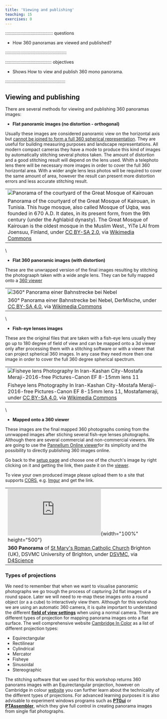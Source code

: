 ```yaml
---
title: 'Viewing and publishing'
teaching: 15
exercises: 0
---
```



:::::::::::::::::::::::::::::::::::::: questions 



- How 360 panoramas are viewed and published?


:::::::::::::::::::::::::::::::::::::::::::::::::

::::::::::::::::::::::::::::::::::::: objectives


- Shows How to view and publish 360 mono panorama.

<!-- - Advantages and disadvantages for the use of this techniques.-->

::::::::::::::::::::::::::::::::::::::::::::::::



## Viewing and publishing
There are several methods for viewing and publishing 360 panoramas images:

- **Flat panoramic images (no distortion - orthogonal)**

 Usually these images are considered panoramic view on the horizontal axis but [cannot be joined to form a full 360 spherical representation](https://panoviewer.toolforge.org/#Panorama_of_the_courtyard_of_the_Great_Mosque_of_Kairouan.jpg). They are useful for building measuring purposes and landscape representations. All modern compact cameras they have a mode to produce this kind of images by automatically stitching several photos taken.
The amount of distortion and a good stitching result will depend on the lens used. Whith a telephoto lens there will be necessary more images in order to cover the full 360 horizontal area. With a wider angle lens less photos will be required to cover the same amount of area, however the result can present more distortion errors and less accurate stitching result.

|   |
|---|
| ![Panorama of the courtyard of the Great Mosque of Kairouan](https://upload.wikimedia.org/wikipedia/commons/d/d5/Panorama_of_the_courtyard_of_the_Great_Mosque_of_Kairouan.jpg) | 
| Panorama of the courtyard of the Great Mosque of Kairouan, in Tunisia. This huge mosque, also called Mosque of Uqba, was founded in 670 A.D. It dates, in its present form, from the 9th century (under the Aghlabid dynasty). The Great Mosque of Kairouan is the oldest mosque in the Muslim West., YiTe LAI from Joensuu, Finland, under [ CC BY-SA 2.0](https://creativecommons.org/licenses/by-sa/2.0), via [Wikimedia Commons](https://commons.wikimedia.org/wiki/File:Panorama_of_the_courtyard_of_the_Great_Mosque_of_Kairouan.jpg) |


\
 
- **Flat 360 panoramic images (with distortion)**

These are the unwrapped version of the final images resulting by stitching the photograaph taken with a wide angle lens. They can be fully mapped onto a [360 viewer](https://panoviewer.toolforge.org/#Nebel_Schienen_Panorama.jpg)

|   |
|---|
| ![360° Panorama einer Bahnstrecke bei Nebel](https://upload.wikimedia.org/wikipedia/commons/2/2c/Nebel_Schienen_Panorama.jpg) | 
| 360° Panorama einer Bahnstrecke bei Nebel, DerMische, under [ CC BY-SA 4.0](https://creativecommons.org/licenses/by-sa/4.0), via [Wikimedia Commons](https://commons.wikimedia.org/wiki/File:Nebel_Schienen_Panorama.jpg) |
 
\

- **Fish-eye lenses images**

These are the original files that are taken with a fish-eye lens usually they go up to 180 degree of field of view and can be mapped onto a 3d viewer only after processing them with a stitching software  or with a viewer that can project spherical 360 images. In any case they need more then one image in order to cover the full 360 degree spherical spectrum.

|   |
|---|
| ![Fisheye lens Photography In Iran-Kashan City-Mostafa Meraji-2016-free Pictures-Canon EF 8-15mm lens 11](https://upload.wikimedia.org/wikipedia/commons/f/f5/Fisheye_lens_Photography_In_Iran-Kashan_City-Mostafa_Meraji-2016-free_Pictures-Canon_EF_8-15mm_lens_11.jpg) | 
| Fisheye lens Photography In Iran-Kashan City-Mostafa Meraji-2016-free Pictures-Canon EF 8-15mm lens 11, Mostafameraji, under [ CC BY-SA 4.0](https://creativecommons.org/licenses/by-sa/4.0), via [Wikimedia Commons](https://upload.wikimedia.org/wikipedia/commons/thumb/e/e7/Dialog-information_on.svg/50px-Dialog-information_on.svg.png) |

\

- **Mapped onto a 360 viewer**

These images are the final mapped 360 photographs coming from the unrwapped images after stiching several fish-eye lenses photographs.
Although there are several commercial and non-commercial viewers. We are going to use the [Pannellum Online viewer](https://pannellum.org/documentation/overview/tutorial/)for its simplicity and the possibility to directly publishing 360 images online.

Go back to the [setup page](../learner/setup.Rmd) and choose one of the church's image by right clicking on it and getting the link, then paste it on the [viewer](https://pannellum.org/documentation/overview/tutorial/).

To view your own produced image please upload them to a site that supports [CORS](https://en.wikipedia.org/wiki/Cross-origin_resource_sharing), e.g. [Imgur](https://imgur.com/) and get the link.

|   |
|---|
| ![St Mary's Roman Catholic Church](https://cdn.pannellum.org/2.5/pannellum.htm#panorama=https%3A//data.d4science.org/shub/E_dUl6d3g0ajlLZ01uUW5PMzVLQkF2N3h6dUlBdDgxcXliVUZHeTF5ZTdzNTIxTFRZNzVPRVZRNUU3L1dLdWJNMw%3D%3D){width="100%" height="500"} | 
| **360 Panorama** of [St Mary's Roman Catholic Church](https://maps.app.goo.gl/giyXNK7kP4z5ohUK8) Brighton (UK), DSVMC University of Brighton, under [DSVMC](https://culturedigitalskills.org/), via [D4Science](https://services.d4science.org/) |

### Types of projections

We need to remember that when we want to visualise panoramic photographs we go trough the process of capturing 2d flat images of a round space. Later we will need to re-map these images onto a round object (or a a cube) to interactively view them. Although for this workshop we are using an automatic 360 camera, it is quite important to understand the different [**field of view settings**](https://www.cambridgeincolour.com/tutorials/cameras-vs-human-eye.htm#angle-of-view) when using a normal camera.
There are different types of projection for mapping panorama images onto a flat surface. The well comprehensive website [Cambridge In Color](https://www.cambridgeincolour.com/tutorials/image-projections.htm) as a list of different projection types:

- Equirectangular
- Rectilinear
- Cylindrical
- Mercator 
- Fisheye
- Sinusoidal
- Stereographic

The stitching software that we used for this workshop returns 360 panorams images with an Equirectangular projection, however on Cambridge in colour [website](https://www.cambridgeincolour.com/tutorials/image-projections.htm) you can further learn about the technicality of the different types of projections. For advanced learning purposes it is also advisable to experiment windows programs such as [**PTGui**](https://ptgui.com/) or [**PTAssembler**](https://www.tawbaware.com/ptasmblr.htm), which they give full control in creating panorama images from single flat photographs. 

